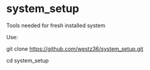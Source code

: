 # system_setup
Tools needed for fresh installed system

Use:

git clone https://github.com/westz36/system_setup.git

cd system_setup
